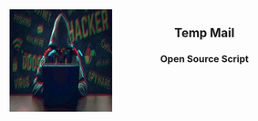 <img src="https://github.com/CodeX-ID/Temp-mail/blob/main/FB_IMG_16438157518732124.jpg" width="180" height="180" align="left">
<center>
<h2> Temp Mail </h2>
<h3> Open Source Script </h3>
